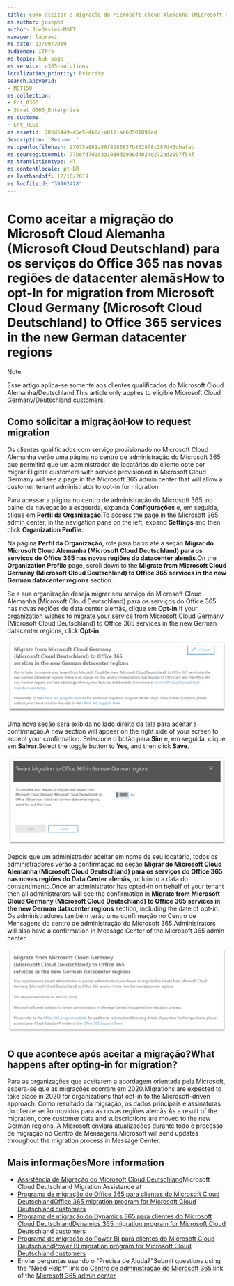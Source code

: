 ```yaml
---
title: Como aceitar a migração do Microsoft Cloud Alemanha (Microsoft Cloud Deutschland) para os serviços do Office 365 nas novas regiões de datacenter alemãs
ms.author: josephd
author: JoeDavies-MSFT
manager: laurawi
ms.date: 12/09/2019
audience: ITPro
ms.topic: hub-page
ms.service: o365-solutions
localization_priority: Priority
search.appverid:
- MET150
ms.collection:
- Ent_O365
- Strat_O365_Enterprise
ms.custom:
- Ent_TLGs
ms.assetid: 706d5449-45e5-4b0c-a012-ab60501899ad
description: 'Resumo: '
ms.openlocfilehash: 97075a861a86f8285837b8528f8c387d45dbafab
ms.sourcegitcommit: 77b8fd702d3a1010d3906d4024d272ad2097f54f
ms.translationtype: HT
ms.contentlocale: pt-BR
ms.lasthandoff: 12/10/2019
ms.locfileid: "39962428"
---
```

# <a name="how-to-opt-in-for-migration-from-microsoft-cloud-germany-microsoft-cloud-deutschland-to-office-365-services-in-the-new-german-datacenter-regions"></a><span data-ttu-id="4bd23-103">Como aceitar a migração do Microsoft Cloud Alemanha (Microsoft Cloud Deutschland) para os serviços do Office 365 nas novas regiões de datacenter alemãs</span><span class="sxs-lookup"><span data-stu-id="4bd23-103">How to opt-In for migration from Microsoft Cloud Germany (Microsoft Cloud Deutschland) to Office 365 services in the new German datacenter regions</span></span>

>[!Note]
><span data-ttu-id="4bd23-104">Esse artigo aplica-se somente aos clientes qualificados do Microsoft Cloud Alemanha/Deutschland.</span><span class="sxs-lookup"><span data-stu-id="4bd23-104">This article only applies to eligible Microsoft Cloud Germany/Deutschland customers.</span></span>
>

## <a name="how-to-request-migration"></a><span data-ttu-id="4bd23-105">Como solicitar a migração</span><span class="sxs-lookup"><span data-stu-id="4bd23-105">How to request migration</span></span>

<span data-ttu-id="4bd23-106">Os clientes qualificados com serviço provisionado no Microsoft Cloud Alemanha verão uma página no centro de administração do Microsoft 365, que permitirá que um administrador de locatários do cliente opte por migrar.</span><span class="sxs-lookup"><span data-stu-id="4bd23-106">Eligible customers with service provisioned in Microsoft Cloud Germany will see a page in the Microsoft 365 admin center that will allow a customer tenant administrator to opt-in for migration.</span></span>

<span data-ttu-id="4bd23-107">Para acessar a página no centro de administração do Microsoft 365, no painel de navegação à esquerda, expanda **Configurações** e, em seguida, clique em **Perfil da Organização**.</span><span class="sxs-lookup"><span data-stu-id="4bd23-107">To access the page in the Microsoft 365 admin center, in the navigation pane on the left, expand **Settings** and then click **Organization Profile**.</span></span>

<span data-ttu-id="4bd23-108">Na página **Perfil da Organização**, role para baixo até a seção **Migrar do Microsoft Cloud Alemanha (Microsoft Cloud Deutschland) para os serviços do Office 365 nas novas regiões do datacenter alemãs**.</span><span class="sxs-lookup"><span data-stu-id="4bd23-108">On the **Organization Profile** page, scroll down to the **Migrate from Microsoft Cloud Germany (Microsoft Cloud Deutschland) to Office 365 services in the new German datacenter regions** section.</span></span>

<span data-ttu-id="4bd23-109">Se a sua organização deseja migrar seu serviço do Microsoft Cloud Alemanha (Microsoft Cloud Deutschland) para os serviços do Office 365 nas novas regiões de data center alemãs, clique em **Opt-in**.</span><span class="sxs-lookup"><span data-stu-id="4bd23-109">If your organization wishes to migrate your service from Microsoft Cloud Germany (Microsoft Cloud Deutschland) to Office 365 services in the new German datacenter regions, click **Opt-in**.</span></span>
 
![Introdução à Aceitação](./media/ms-cloud-germany-migration-opt-in/tenant-migration.png)

<span data-ttu-id="4bd23-111">Uma nova seção será exibida no lado direito da tela para aceitar a confirmação.</span><span class="sxs-lookup"><span data-stu-id="4bd23-111">A new section will appear on the right side of your screen to accept your confirmation.</span></span> <span data-ttu-id="4bd23-112">Selecione o botão para **Sim** e, em seguida, clique em **Salvar**.</span><span class="sxs-lookup"><span data-stu-id="4bd23-112">Select the toggle button to **Yes**, and then click **Save**.</span></span>
 
![Aceitação do Opt-in](./media/ms-cloud-germany-migration-opt-in/tenant-migration-new-regions.png)

<span data-ttu-id="4bd23-114">Depois que um administrador aceitar em nome de seu locatário, todos os administradores verão a confirmação na seção **Migrar do Microsoft Cloud Alemanha (Microsoft Cloud Deutschland) para os serviços do Office 365 nas novas regiões do Data Center alemãs**, incluindo a data do consentimento.</span><span class="sxs-lookup"><span data-stu-id="4bd23-114">Once an administrator has opted-in on behalf of your tenant then all administrators will see the confirmation in **Migrate from Microsoft Cloud Germany (Microsoft Cloud Deutschland) to Office 365 services in the new German datacenter regions** section, including the date of opt-in.</span></span> <span data-ttu-id="4bd23-115">Os administradores também terão uma confirmação no Centro de Mensagens do centro de administração do Microsoft 365.</span><span class="sxs-lookup"><span data-stu-id="4bd23-115">Administrators will also have a confirmation in Message Center of the Microsoft 365 admin center.</span></span> 
 
![Confirmação do Opt-in](./media/ms-cloud-germany-migration-opt-in/tenant-migration2.png)

## <a name="what-happens-after-opting-in-for-migration"></a><span data-ttu-id="4bd23-117">O que acontece após aceitar a migração?</span><span class="sxs-lookup"><span data-stu-id="4bd23-117">What happens after opting-in for migration?</span></span>

<span data-ttu-id="4bd23-118">Para as organizações que aceitarem a abordagem orientada pela Microsoft, espera-se que as migrações ocorram em 2020.</span><span class="sxs-lookup"><span data-stu-id="4bd23-118">Migrations are expected to take place in 2020 for organizations that opt-in to the Microsoft-driven approach.</span></span>  <span data-ttu-id="4bd23-119">Como resultado da migração, os dados principais e assinaturas do cliente serão movidos para as novas regiões alemãs.</span><span class="sxs-lookup"><span data-stu-id="4bd23-119">As a result of the migration, core customer data and subscriptions are moved to the new German regions.</span></span>  <span data-ttu-id="4bd23-120">A Microsoft enviará atualizações durante todo o processo de migração no Centro de Mensagens.</span><span class="sxs-lookup"><span data-stu-id="4bd23-120">Microsoft will send updates throughout the migration process in Message Center.</span></span>

## <a name="more-information"></a><span data-ttu-id="4bd23-121">Mais informações</span><span class="sxs-lookup"><span data-stu-id="4bd23-121">More information</span></span>

- <span data-ttu-id="4bd23-122">[Assistência de Migração do Microsoft Cloud Deutschland](https://aka.ms/germanymigrateassist)</span><span class="sxs-lookup"><span data-stu-id="4bd23-122">Microsoft Cloud Deutschland Migration Assistance at   </span></span>
- [<span data-ttu-id="4bd23-123">Programa de migração do Office 365 para clientes do Microsoft Cloud Deutschland</span><span class="sxs-lookup"><span data-stu-id="4bd23-123">Office 365 migration program for Microsoft Cloud Deutschland customers</span></span>](https://aka.ms/office365germanymove)
- [<span data-ttu-id="4bd23-124">Programa de migração do Dynamics 365 para clientes do Microsoft Cloud Deutschland</span><span class="sxs-lookup"><span data-stu-id="4bd23-124">Dynamics 365 migration program for Microsoft Cloud Deutschland customers</span></span>](https://aka.ms/d365ceoptin)
- [<span data-ttu-id="4bd23-125">Programa de migração do Power BI para clientes do Microsoft Cloud Deutschland</span><span class="sxs-lookup"><span data-stu-id="4bd23-125">Power BI migration program for Microsoft Cloud Deutschland customers</span></span>](https://aka.ms/pbioptin)
- <span data-ttu-id="4bd23-126">Enviar perguntas usando o "Precisa de Ajuda?"</span><span class="sxs-lookup"><span data-stu-id="4bd23-126">Submit questions using the “Need Help?”</span></span> <span data-ttu-id="4bd23-127">link do [Centro de administração do Microsoft 365](https://portal.office.de/).</span><span class="sxs-lookup"><span data-stu-id="4bd23-127">link of the [Microsoft 365 admin center](https://portal.office.de/)</span></span>
